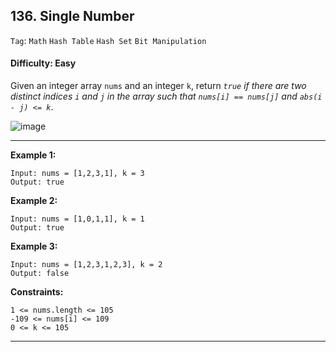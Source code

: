 ## 136. Single Number

```Tag```: ```Math``` ```Hash Table``` ```Hash Set``` ```Bit Manipulation```

#### Difficulty: Easy

Given an integer array ```nums``` and an integer ```k```, return _```true``` if there are two distinct indices ```i``` and ```j``` in the array such that ```nums[i] == nums[j]``` and ```abs(i - j) <= k```_.

![image](https://user-images.githubusercontent.com/35042430/211179629-d2905e99-089a-4e26-93c2-408fb447b325.png)

---

__Example 1:__
```
Input: nums = [1,2,3,1], k = 3
Output: true
```

__Example 2:__
```
Input: nums = [1,0,1,1], k = 1
Output: true
```

__Example 3:__
```
Input: nums = [1,2,3,1,2,3], k = 2
Output: false
```

__Constraints:__
```
1 <= nums.length <= 105
-109 <= nums[i] <= 109
0 <= k <= 105
```

---


